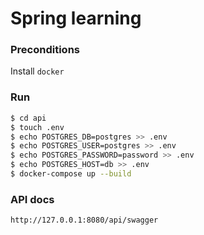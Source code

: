 # Spring learning 

### Preconditions

Install `docker`

### Run

```sh
$ cd api
$ touch .env
$ echo POSTGRES_DB=postgres >> .env
$ echo POSTGRES_USER=postgres >> .env
$ echo POSTGRES_PASSWORD=password >> .env
$ echo POSTGRES_HOST=db >> .env
$ docker-compose up --build
```

### API docs

`http://127.0.0.1:8080/api/swagger`
